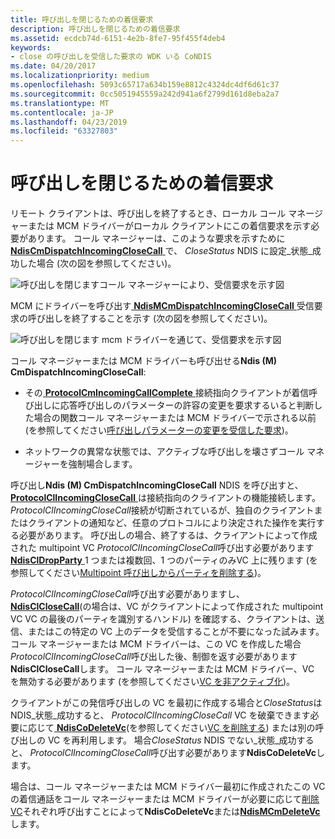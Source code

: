 ```yaml
---
title: 呼び出しを閉じるための着信要求
description: 呼び出しを閉じるための着信要求
ms.assetid: ecdcb74d-6151-4e2b-8fe7-95f455f4deb4
keywords:
- close の呼び出しを受信した要求の WDK いる CoNDIS
ms.date: 04/20/2017
ms.localizationpriority: medium
ms.openlocfilehash: 5093c65717a634b159e8812c4324dc4df6d61c37
ms.sourcegitcommit: 0cc5051945559a242d941a6f2799d161d8eba2a7
ms.translationtype: MT
ms.contentlocale: ja-JP
ms.lasthandoff: 04/23/2019
ms.locfileid: "63327803"
---
```

# <a name="incoming-request-to-close-a-call"></a>呼び出しを閉じるための着信要求





リモート クライアントは、呼び出しを終了するとき、ローカル コール マネージャーまたは MCM ドライバーがローカル クライアントにこの着信要求を示す必要があります。 コール マネージャーは、このような要求を示すために[ **NdisCmDispatchIncomingCloseCall** ](https://msdn.microsoft.com/library/windows/hardware/ff561670)で、 *CloseStatus* NDIS に設定\_状態\_成功した場合 (次の図を参照してください)。

![呼び出しを閉じますコール マネージャーにより、受信要求を示す図 ](images/cm-22.png)

MCM にドライバーを呼び出す[ **NdisMCmDispatchIncomingCloseCall** ](https://msdn.microsoft.com/library/windows/hardware/ff563541)受信要求の呼び出しを終了することを示す (次の図を参照してください)。

![呼び出しを閉じます mcm ドライバーを通じて、受信要求を示す図 ](images/fig1-22.png)

コール マネージャーまたは MCM ドライバーも呼び出せる**Ndis (M) CmDispatchIncomingCloseCall**:

-   その[ **ProtocolCmIncomingCallComplete** ](https://msdn.microsoft.com/library/windows/hardware/ff570245)接続指向クライアントが着信呼び出しに応答呼び出しのパラメーターの許容の変更を要求するいると判断した場合の関数コール マネージャーまたは MCM ドライバーで示される以前 (を参照してください[呼び出しパラメーターの変更を受信した要求](incoming-request-to-change-call-parameters.md))。

-   ネットワークの異常な状態では、アクティブな呼び出しを壊さずコール マネージャーを強制場合します。

呼び出し**Ndis (M) CmDispatchIncomingCloseCall** NDIS を呼び出すと、 [ **ProtocolClIncomingCloseCall** ](https://msdn.microsoft.com/library/windows/hardware/ff570230)は接続指向のクライアントの機能接続します。 *ProtocolClIncomingCloseCall*接続が切断されているが、独自のクライアントまたはクライアントの通知など、任意のプロトコルにより決定された操作を実行する必要があります。 呼び出しの場合、終了するは、クライアントによって作成された multipoint VC *ProtocolClIncomingCloseCall*呼び出す必要があります[ **NdisClDropParty** ](https://msdn.microsoft.com/library/windows/hardware/ff561629) 1 つまたは複数回、1 つのパーティのみVC 上に残ります (を参照してください[Multipoint 呼び出しからパーティを削除する](dropping-a-party-from-a-multipoint-call.md))。

*ProtocolClIncomingCloseCall*呼び出す必要がありますし、 [ **NdisClCloseCall**](https://msdn.microsoft.com/library/windows/hardware/ff561627)(の場合は、VC がクライアントによって作成された multipoint VC VC の最後のパーティを識別するハンドル) を確認する、クライアントは、送信、またはこの特定の VC 上のデータを受信することが不要になった試みます。 コール マネージャーまたは MCM ドライバーは、この VC を作成した場合*ProtocolClIncomingCloseCall*呼び出した後、制御を返す必要があります**NdisClCloseCall**します。 コール マネージャーまたは MCM ドライバー、VC を無効する必要があります (を参照してください[VC を非アクティブ化](deactivating-a-vc.md))。

クライアントがこの発信呼び出しの VC を最初に作成する場合と*CloseStatus*は NDIS\_状態\_成功すると、 *ProtocolClIncomingCloseCall* VC を破棄できます必要に応じて[ **NdisCoDeleteVc**](https://msdn.microsoft.com/library/windows/hardware/ff561698)(を参照してください[VC を削除する](deleting-a-vc.md)) または別の呼び出しの VC を再利用します。 場合*CloseStatus* NDIS でない\_状態\_成功すると、 *ProtocolClIncomingCloseCall*呼び出す必要があります**NdisCoDeleteVc**します。

場合は、コール マネージャーまたは MCM ドライバー最初に作成されたこの VC の着信通話をコール マネージャーまたは MCM ドライバーが必要に応じて[削除 VC](deleting-a-vc.md)それぞれ呼び出すことによって**NdisCoDeleteVc**または[**NdisMCmDeleteVc**](https://msdn.microsoft.com/library/windows/hardware/ff562819)します。

 

 





